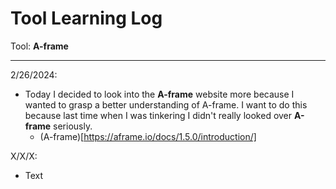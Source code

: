 # Tool Learning Log

Tool: **A-frame**

---

2/26/2024:
* Today I decided to look into the **A-frame** website more because I wanted to grasp a better understanding of A-frame. I want to do this because last time when I was tinkering I didn't really looked over **A-frame** seriously.
  * (A-frame)[https://aframe.io/docs/1.5.0/introduction/]

X/X/X:
* Text


<!-- 
* Links you used today (websites, videos, etc)
* Things you tried, progress you made, etc
* Challenges, a-ha moments, etc
* Questions you still have
* What you're going to try next
-->
